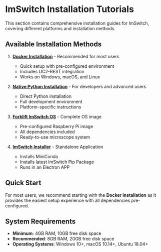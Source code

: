 # ImSwitch Installation Tutorials

This section contains comprehensive installation guides for ImSwitch, covering different platforms and installation methods.

## Available Installation Methods

1. **[Docker Installation](./Docker.md)** - Recommended for most users
   - Quick setup with pre-configured environment
   - Includes UC2-REST integration
   - Works on Windows, macOS, and Linux

2. **[Native Python Installation](./Native.md)** - For developers and advanced users
   - Direct Python installation
   - Full development environment
   - Platform-specific instructions

3. **[Forklift ImSwitch OS](./ForkLift.md)** - Complete OS image
   - Pre-configured Raspberry Pi image
   - All dependencies included
   - Ready-to-use microscope system

4. **[ImSwitch Installer](./Installer.md)** - Standalone Application
    - Installs MiniConda
    - Installs latest ImSwitch Pip Package
    - Runs in an Electron APP
    
## Quick Start

For most users, we recommend starting with the **Docker installation** as it provides the easiest setup experience with all dependencies pre-configured.

## System Requirements

- **Minimum**: 4GB RAM, 10GB free disk space
- **Recommended**: 8GB RAM, 20GB free disk space
- **Operating Systems**: Windows 10+, macOS 10.14+, Ubuntu 18.04+
